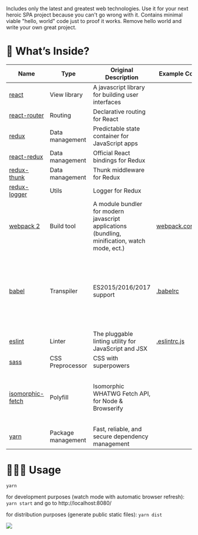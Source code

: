 Includes only the latest and greatest web technologies. Use it for your next heroic SPA project because you can't go wrong with it. Contains minimal viable "hello, world" code just to proof it works. Remove hello world and write your own great project.

# 🎁 What’s Inside?

Name | Type | Original Description | Example Config | Notes
---- | ---- | ------------------ | -------------- | -----
[react](https://facebook.github.io/react/) | View library | A javascript library for building user interfaces
[react-router](https://github.com/ReactTraining/react-router) | Routing | Declarative routing for React 
[redux](https://github.com/reactjs/redux/) | Data management | Predictable state container for JavaScript apps
[react-redux](https://github.com/reactjs/react-redux) | Data management | Official React bindings for Redux
[redux-thunk](https://github.com/gaearon/redux-thunk) | Data management | Thunk middleware for Redux
[redux-logger](https://github.com/evgenyrodionov/redux-logger) | Utils | Logger for Redux
[webpack 2](https://webpack.js.org/) | Build tool | A module bundler for modern javascript applications (bundling, minification, watch mode, ect.) | [webpack.config.js](https://github.com/vinogradov/react-starter-kit/blob/master/webpack.config.js) | Loaders: [babel-loader](https://github.com/babel/babel-loader), [eslint-loader](https://github.com/MoOx/eslint-loader), [sass-loader](https://github.com/webpack-contrib/sass-loader) 
[babel](https://babeljs.io/) | Transpiler | ES2015/2016/2017 support | [.babelrc](https://github.com/vinogradov/react-starter-kit/blob/master/.babelrc) | Plugins: [transform-object-rest-spread](http://babeljs.io/docs/plugins/transform-object-rest-spread/) (spreads are currently [at STAGE 3](https://github.com/sebmarkbage/ecmascript-rest-spread))
[eslint](http://eslint.org/) | Linter | The pluggable linting utility for JavaScript and JSX | [.eslintrc.js](https://github.com/vinogradov/react-starter-kit/blob/master/.eslintrc.js)
[sass](http://sass-lang.com/) | CSS Preprocessor | CSS with superpowers
[isomorphic-fetch](https://github.com/matthew-andrews/isomorphic-fetch) | Polyfill | Isomorphic WHATWG Fetch API, for Node & Browserify | | [whatwg-fetch](https://github.com/github/fetch) from GitHub on client,  [node-fetch](https://github.com/bitinn/node-fetch) on server
[yarn](https://yarnpkg.com/) | Package management | Fast, reliable, and secure dependency management

# 👨🏼‍💻 Usage
`yarn`

for development purposes (watch mode with automatic browser refresh): `yarn start` and go to http://localhost:8080/

for distribution purposes (generate public static files): `yarn dist`

![](http://vinogradov.github.io/react-starter-kit/screenshot.png)